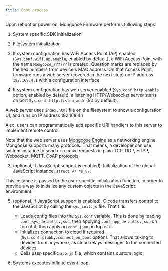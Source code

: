 ```yaml
---
title: Boot process
---
```


Upon reboot or power on, Mongoose Firmware performs following steps:

1. System specific SDK initialization

2. Filesystem initialization

3. If system configuration has WiFi Access Point (AP) enabled
  (`Sys.conf.wifi.ap.enable`, enabled by default), a WiFi Access Point
  with the name `Mongoose_??????` is created. Question marks
  are replaced by the hex numbers from device's MAC address.
  On that Access Point, firmware runs a web server (covered in the next step)
  on IP address `192.168.4.1` with a configuration interface.

4. If system configuration has web server enabled  (`Sys.conf.http.enable`
  option, enabled by default), a listening HTTP/Websocket server starts on
  port `Sys.conf.http.listen_addr` (80 by default).

  A web server uses `index.html` file on the filesystem to show a
  configuration UI, and runs on IP address 192.168.4.1

  Also, users can programmatically add specific URI handlers to this
  server to implement remote control.

  Note that the web server uses
  [Mongoose Engine](https://github.com/cesanta/mongoose) as a networking engine.
  Mongoose supports many protocols. That means, a developer can use system
  instance to send or receive requests in plain TCP, UDP, HTPP, Websocket,
  MQTT, CoAP protocols.

3. (optional, if JavaScript support is enabled).
  Initialization of the global JavaScript instance, `struct v7 *s_v7`.

  This instance is passed to the user-specific initialization function,
  in order to provide a way to initialize any custom objects in the
  JavaScript environment.

5. (optional, if JavaScript support is enabled).
  C code transfers control to the JavaScript by calling the `sys_init.js` file.
  That file:
   - Loads config files into the `Sys.conf` variable. This is done by
    loading `conf_sys_defaults.json`, then applying `conf_app_defaults.json`
    on top of it, then applying `conf.json` on top of it.
   - Initializes connection to cloud if required
    (`Sys.conf.clubby.connect_on_boot` option). That allows talking
      to devices from anywhere, as cloud relays messages to the connected
      devices.
   - Calls user-specific `app.js` file, which contains custom logic.

6. Systems executes infinite event loop.
